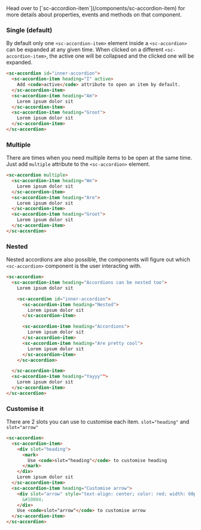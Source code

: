 <div class="intro">
Head over to [`sc-accordion-item`](/components/sc-accordion-item) for more details about properties, events and methods on that component.
</div>

### Single (default)

By default only one `<sc-accordion-item>` element inside a `<sc-accordion>` can be expanded at any given time. When clicked on a different `<sc-accordion-item>`, the active one will be collapsed and the clicked one will be expanded.

```html
<sc-accordion id="inner-accordion">
  <sc-accordion-item heading="I" active>
    Add <code>active</code> attribute to open an item by default.
  </sc-accordion-item>
  <sc-accordion-item heading="Am">
    Lorem ipsum dolor sit
  </sc-accordion-item>
  <sc-accordion-item heading="Groot">
    Lorem ipsum dolor sit
  </sc-accordion-item>
</sc-accordion>
```

### Multiple

There are times when you need multiple items to be open at the same time. Just add `multiple` attribute to the `<sc-accordion>` element.

```html
<sc-accordion multiple>
  <sc-accordion-item heading="We">
    Lorem ipsum dolor sit
  </sc-accordion-item>
  <sc-accordion-item heading="Are">
    Lorem ipsum dolor sit
  </sc-accordion-item>
  <sc-accordion-item heading="Groot">
    Lorem ipsum dolor sit
  </sc-accordion-item>
</sc-accordion>
```

### Nested

Nested accordions are also possible, the components will figure out which `<sc-accordion>` component is the user interacting with. 

```html
<sc-accordion>
  <sc-accordion-item heading="Accordions can be nested too">
    Lorem ipsum dolor sit

    <sc-accordion id="inner-accordion">
      <sc-accordion-item heading="Nested">
        Lorem ipsum dolor sit
      </sc-accordion-item>

      <sc-accordion-item heading="Accordions">
        Lorem ipsum dolor sit
      </sc-accordion-item>
      <sc-accordion-item heading="Are pretty cool">
        Lorem ipsum dolor sit
      </sc-accordion-item>
    </sc-accordion>

  </sc-accordion-item>
  <sc-accordion-item heading="Yayyy"">
    Lorem ipsum dolor sit
  </sc-accordion-item>
</sc-accordion>
```


### Customise it

There are 2 slots you can use to customise each item. `slot="heading"` and `slot="arrow"`

```html
<sc-accordion>
  <sc-accordion-item>
    <div slot="heading">
      <mark>
        Use <code>slot="heading"</code> to customise heading
      </mark>
    </div>
    Lorem ipsum dolor sit
  </sc-accordion-item>
  <sc-accordion-item heading="Customise arrow">
    <div slot="arrow" style="text-align: center; color: red; width: 60px; height: 60px; font-size: 60px; line-height: 60px">
      &#10084;
    </div>
    Use <code>slot="arrow"</code> to customise arrow
  </sc-accordion-item>
</sc-accordion>
```
